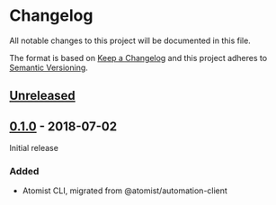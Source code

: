 # Changelog

All notable changes to this project will be documented in this file.

The format is based on [Keep a Changelog](http://keepachangelog.com/)
and this project adheres to [Semantic Versioning](http://semver.org/).

## [Unreleased](https://github.com/atomist/cli/compare/0.1.0...HEAD)

## [0.1.0](https://github.com/atomist/cli/tree/0.1.0) - 2018-07-02

Initial release

### Added

-   Atomist CLI, migrated from @atomist/automation-client
